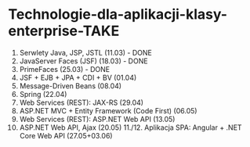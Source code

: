 # Technologie-dla-aplikacji-klasy-enterprise-TAKE
1. Serwlety Java, JSP, JSTL (11.03) - DONE
2. JavaServer Faces (JSF) (18.03) - DONE
3. PrimeFaces (25.03) - DONE
4. JSF + EJB + JPA + CDI + BV (01.04)
5. Message-Driven Beans (08.04)
6. Spring (22.04)
7. Web Services (REST): JAX-RS (29.04)
8. ASP.NET MVC + Entity Framework (Code First) (06.05)
9. Web Services (REST): ASP.NET Web API (13.05)
10. ASP.NET Web API, Ajax (20.05)
11./12. Aplikacja SPA: Angular + .NET Core Web API (27.05+03.06) 
